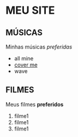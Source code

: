 # MEU SITE

## MÚSICAS

Minhas músicas *preferidas*

- all mine
- [cover me](http://www.google.com)
- wave


## FILMES

Meus filmes **preferidos**

1. filme1
1. filme1
1. filme1
